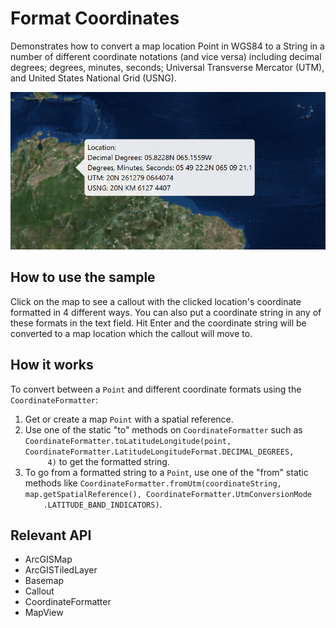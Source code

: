 <h1>Format Coordinates</h1>

<p>Demonstrates how to convert a map location Point in WGS84 to a String in a number of different 
coordinate notations (and vice versa) including decimal degrees; degrees, minutes, seconds; Universal Transverse 
Mercator (UTM), and United States National Grid (USNG).</p>
 
 <p><img src="FormatCoordinates.png"/></p>

<h2>How to use the sample</h2>

<p>Click on the map to see a callout with the clicked location's coordinate formatted in 4 different ways. You can 
also put a coordinate string in any of these formats in the text field. Hit Enter and the coordinate string will be 
converted to a map location which the callout will move to.</p>

<h2>How it works</h2>

<p>To convert between a <code>Point</code> and different coordinate formats using the 
<code>CoordinateFormatter</code>:</p>
<ol>
    <li>Get or create a map <code>Point</code> with a spatial reference.</li>
    <li>Use one of the static "to" methods on <code>CoordinateFormatter</code> such as 
    <code>CoordinateFormatter.toLatitudeLongitude(point, CoordinateFormatter.LatitudeLongitudeFormat.DECIMAL_DEGREES,
     4)</code> to get the formatted string</code>.</li>
    <li>To go from a formatted string to a <code>Point</code>, use one of the "from" static methods like 
    <code>CoordinateFormatter.fromUtm(coordinateString, map.getSpatialReference(), CoordinateFormatter.UtmConversionMode
    .LATITUDE_BAND_INDICATORS)</code>.</li>
</ol>

<h2>Relevant API</h2>

<ul>
    <li>ArcGISMap</li>
    <li>ArcGISTiledLayer</li>
    <li>Basemap</li>
    <li>Callout</li>
    <li>CoordinateFormatter</li>
    <li>MapView</li>
</ul>
